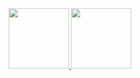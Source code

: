 <div align="center" display="flex">
  <a href="https://github.com/keelvenn">
  <img height="120em" src="https://github-readme-stats.vercel.app/api?username=keelvenn&show_icons=false&theme=dark&include_all_commits=true&count_private=true"/>
  <img height="120em" src="https://github-readme-stats.vercel.app/api/top-langs/?username=keelvenn&layout=compact&langs_count=7&theme=dark"/>
</div>


 


